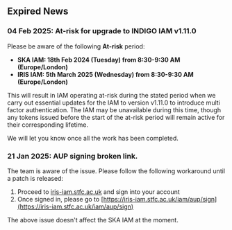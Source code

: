 ## Expired News

### 04 Feb 2025: **At-risk** for upgrade to INDIGO IAM v1.11.0
Please be aware of the following **At-risk** period:

- **SKA IAM: 18th Feb 2024 (Tuesday) from 8:30-9:30 AM (Europe/London)**
- **IRIS IAM: 5th March 2025 (Wednesday) from 8:30-9:30 AM (Europe/London)**

This will result in IAM operating at-risk during the stated period when we carry out essential updates for the IAM to version v1.11.0 to introduce multi factor authentication. The IAM may be unavailable during this time, though any tokens issued before the start of the at-risk period will remain active for their corresponding lifetime. 

We will let you know once all the work has been completed.

### 21 Jan 2025: AUP signing broken link. 
The team is aware of the issue. Please follow the following workaround until a patch is released:

1. Proceed to [iris-iam.stfc.ac.uk](https://iris-iam.stfc.ac.uk/) and sign into your account
2. Once signed in, please go to [https://iris-iam.stfc.ac.uk/iam/aup/sign](https://iris-iam.stfc.ac.uk/iam/aup/sign)

The above issue doesn't affect the SKA IAM at the moment.
